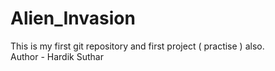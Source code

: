 # Alien_Invasion
This is my first git repository and first project ( practise ) also.
<br>
Author - Hardik Suthar
